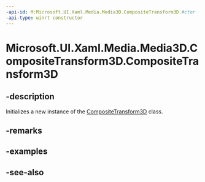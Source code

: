 ```yaml
---
-api-id: M:Microsoft.UI.Xaml.Media.Media3D.CompositeTransform3D.#ctor
-api-type: winrt constructor
---
```


<!-- Method syntax
public CompositeTransform3D()
-->

# Microsoft.UI.Xaml.Media.Media3D.CompositeTransform3D.CompositeTransform3D

## -description
Initializes a new instance of the [CompositeTransform3D](compositetransform3d.md) class.

## -remarks

## -examples

## -see-also
